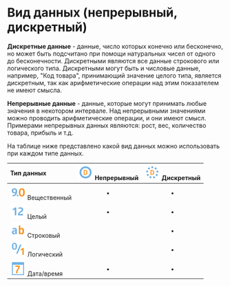 # Вид данных (непрерывный, дискретный)

**Дискретные данные** - данные, число которых конечно или бесконечно, но может быть подсчитано при помощи натуральных чисел от одного до бесконечности. Дискретными являются все данные строкового или логического типа. Дискретными могут быть и числовые данные, например, "Код товара", принимающий значение целого типа, является дискретным, так как арифметические операции над этим показателем не имеют смысла.

**Непрерывные данные** - данные, которые могут принимать любые значения в некотором интервале. Над непрерывными значениями можно проводить арифметические операции, и они имеют смысл. Примерами непрерывных данных являются: рост, вес, количество товара, прибыль и т.д.

На таблице ниже представлено какой вид данных можно использовать при каждом типе данных.

| Тип данных | ![](../media/app/icons/datatype-18/datatype-default-08.svg) Непрерывный | ![](../media/app/icons/datatype-18/datatype-default-09.svg) Дискретный |
| :- | :-: | :-: |
| ![](../media/app/icons/datatype-18/datatype-default-03.svg) Вещественный | • | • |
| ![](../media/app/icons/datatype-18/datatype-default-02.svg) Целый | • | • |
| ![](../media/app/icons/datatype-18/datatype-default-01.svg) Строковый | | • |
| ![](../media/app/icons/datatype-18/datatype-default-04.svg) Логический | | • |
| ![](../media/app/icons/datatype-18/datatype-default-05.svg) Дата/время | • | • |

